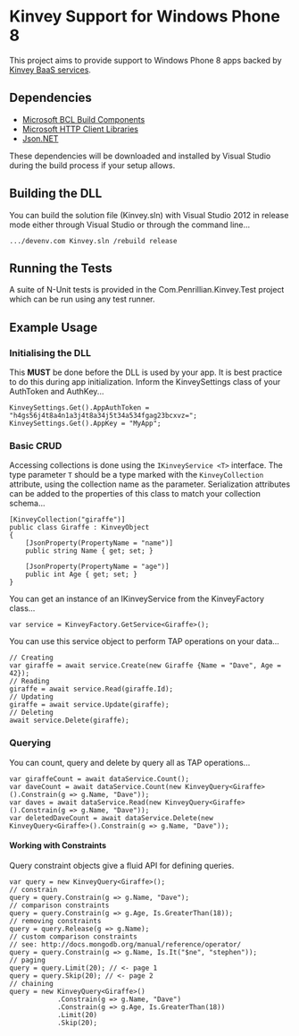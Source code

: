 # Kinvey Support for Windows Phone 8 #

This project aims to provide support to Windows Phone 8 apps backed by [Kinvey BaaS services](http://www.kinvey.com/).

## Dependencies ##

- [Microsoft BCL Build Components](http://nuget.org/packages/Microsoft.Bcl.Build/)
- [Microsoft HTTP Client Libraries](http://nuget.org/packages/Microsoft.Net.Http/2.1.10)
- [Json.NET](http://nuget.org/packages/Newtonsoft.Json/)

These dependencies will be downloaded and installed by Visual Studio during the build process if your setup allows.

## Building the DLL ##

You can build the solution file (Kinvey.sln) with Visual Studio 2012 in release mode either through Visual Studio or through the command line...

    .../devenv.com Kinvey.sln /rebuild release

## Running the Tests ##

A suite of N-Unit tests is provided in the Com.Penrillian.Kinvey.Test project which can be run using any test runner.

## Example Usage ##

### Initialising the DLL ###

This **MUST** be done before the DLL is used by your app. It is best practice to do this during app initialization. Inform the KinveySettings class of your AuthToken and AuthKey...

    KinveySettings.Get().AppAuthToken = "h4gs56j4t8a4n1a3j4t8a34j5t34a534fgag23bcxvz=";
    KinveySettings.Get().AppKey = "MyApp";

### Basic CRUD ###

Accessing collections is done using the
`IKinveyService <T>` interface. The type parameter `T` should be a type marked with the `KinveyCollection` attribute, using the collection name as the parameter. Serialization attributes can be added to the properties of this class to match your collection schema...

    [KinveyCollection("giraffe")]
    public class Giraffe : KinveyObject
    {
        [JsonProperty(PropertyName = "name")]
        public string Name { get; set; }

        [JsonProperty(PropertyName = "age")]
        public int Age { get; set; }
    }

You can get an instance of an IKinveyService from the KinveyFactory class...

    var service = KinveyFactory.GetService<Giraffe>();

You can use this service object to perform TAP operations on your data...

	// Creating
    var giraffe = await service.Create(new Giraffe {Name = "Dave", Age = 42});
	// Reading
    giraffe = await service.Read(giraffe.Id);
	// Updating
    giraffe = await service.Update(giraffe);
	// Deleting
	await service.Delete(giraffe);

### Querying ###

You can count, query and delete by query all as TAP operations...

	var giraffeCount = await dataService.Count();
	var daveCount = await dataService.Count(new KinveyQuery<Giraffe>().Constrain(g => g.Name, "Dave"));
	var daves = await dataService.Read(new KinveyQuery<Giraffe>().Constrain(g => g.Name, "Dave"));
	var deletedDaveCount = await dataService.Delete(new KinveyQuery<Giraffe>().Constrain(g => g.Name, "Dave"));

#### Working with Constraints ####

Query constraint objects give a fluid API for defining queries.

	var query = new KinveyQuery<Giraffe>();
	// constrain
	query = query.Constrain(g => g.Name, "Dave");
	// comparison constraints
	query = query.Constrain(g => g.Age, Is.GreaterThan(18));
	// removing constraints
	query = query.Release(g => g.Name);
	// custom comparison constraints
	// see: http://docs.mongodb.org/manual/reference/operator/
	query = query.Constrain(g => g.Name, Is.It("$ne", "stephen"));
	// paging
	query = query.Limit(20); // <- page 1
	query = query.Skip(20); // <- page 2
	// chaining
	query = new KinveyQuery<Giraffe>()
				.Constrain(g => g.Name, "Dave")
				.Constrain(g => g.Age, Is.GreaterThan(18))
				.Limit(20)
				.Skip(20);
